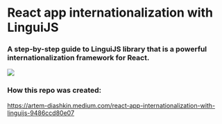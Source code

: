 # React app internationalization with LinguiJS
### A step-by-step guide to LinguiJS library that is a powerful internationalization framework for React.

![](./.github/result.gif)

### How this repo was created:
https://artem-diashkin.medium.com/react-app-internationalization-with-linguijs-9486ccd80e07

